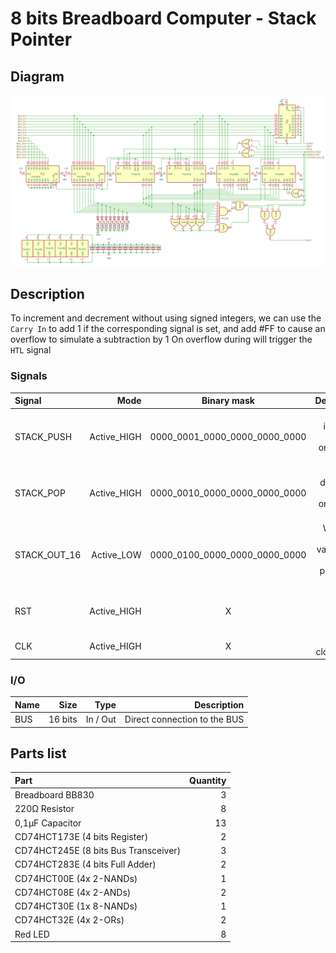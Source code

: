 # 8 bits Breadboard Computer - Stack Pointer

## Diagram
<img src="schematics/stack_pointer.png">

## Description
To increment and decrement without using signed integers, we can use the ``Carry In`` to add 1 if the corresponding signal is set, and add #FF to cause an overflow to simulate a subtraction by 1
On overflow during will trigger the ``HTL`` signal

### Signals
| Signal       |          Mode |          Binary mask          |                                            Description |
|:-------------|--------------:|:-----------------------------:|-------------------------------------------------------:|
| STACK_PUSH   |   Active_HIGH | 0000_0001_0000_0000_0000_0000 |              Will increment the value on the next @CLK |
| STACK_POP    |   Active_HIGH | 0000_0010_0000_0000_0000_0000 |              Will decrement the value on the next @CLK |
| STACK_OUT_16 |    Active_LOW | 0000_0100_0000_0000_0000_0000 | Writes the current value to the BUS prepended with #FF |
| RST          |   Active_HIGH |               X               |                    Reset the register's value to #FFFF |
| CLK          |   Active_HIGH |               X               |                                  The main clock signal |

### I/O
| Name |    Size |     Type |                                    Description |
|:-----|--------:|---------:|-----------------------------------------------:|
| BUS  | 16 bits | In / Out |                   Direct connection to the BUS |

## Parts list
| Part                                 | Quantity |
|:-------------------------------------|---------:|
| Breadboard BB830                     |        3 |
| 220Ω Resistor                        |        8 |
| 0,1µF Capacitor                      |       13 |
| CD74HCT173E (4 bits Register)        |        2 | 
| CD74HCT245E (8 bits Bus Transceiver) |        3 |
| CD74HCT283E (4 bits Full Adder)      |        2 |
| CD74HCT00E (4x 2-NANDs)              |        1 |
| CD74HCT08E (4x 2-ANDs)               |        2 |
| CD74HCT30E (1x 8-NANDs)              |        1 |
| CD74HCT32E (4x 2-ORs)                |        2 |
| Red LED                              |        8 |
